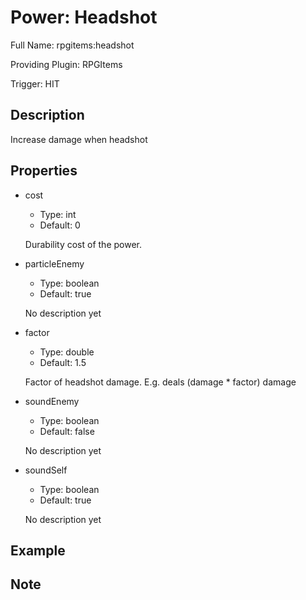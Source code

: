 # Power: Headshot

<!-- This file is generated ingame by `/rpgitem gen-wiki`. -->
<!-- Please only edit between "beginCustomXXXX" and "endCustomXXXX".  -->
<!-- If you want to edit description of this power or property, -->
<!-- please edit corresponding section in "resources/lang/en_US.yml" -->

Full Name: rpgitems:headshot

Providing Plugin: RPGItems

Trigger: HIT

<!-- beginCustomHeader -->
<!-- endCustomHeader -->

## Description

Increase damage when headshot
<!-- beginCustomDescription -->
<!-- endCustomDescription -->

## Properties

* cost

  * Type: int
  * Default: 0

  Durability cost of the power.

* particleEnemy

  * Type: boolean
  * Default: true

  No description yet

* factor

  * Type: double
  * Default: 1.5

  Factor of headshot damage. E.g. deals (damage * factor) damage

* soundEnemy

  * Type: boolean
  * Default: false

  No description yet

* soundSelf

  * Type: boolean
  * Default: true

  No description yet


<!-- beginCustomProperties -->
<!-- endCustomProperties -->

## Example

<!-- beginCustomExample -->
<!-- endCustomExample -->

## Note

<!-- beginCustomNote -->
<!-- endCustomNote -->